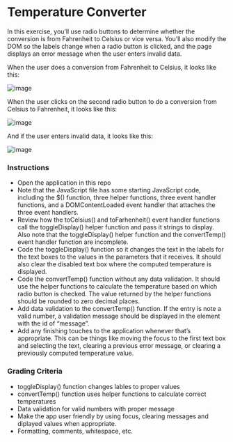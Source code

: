 # Temperature Converter

In this exercise, you’ll use radio buttons to determine whether the conversion is from Fahrenheit to Celsius or vice versa. You’ll also modify the DOM so the labels change when a radio button is clicked, and the page displays an error message when the user enters invalid data.  
  
When the user does a conversion from Fahrenheit to Celsius, it looks like this:  

![image](https://user-images.githubusercontent.com/17011204/206586861-ddb8d562-7883-47e4-88de-e0c56c5ac855.png)

When the user clicks on the second radio button to do a conversion from Celsius to Fahrenheit, it looks like this:  
  
![image](https://user-images.githubusercontent.com/17011204/206586930-24a7a052-6646-4292-978d-15e7226e7a2e.png)
  
And if the user enters invalid data, it looks like this:  
  
![image](https://user-images.githubusercontent.com/17011204/206587000-0d814755-023c-4cf6-8802-d167d5754a68.png)

### Instructions

- Open the application in this repo
- Note that the JavaScript file has some starting JavaScript code, including the $() function, three helper functions, three event handler functions, and a DOMContentLoaded event handler that attaches the three event handlers. 
- Review how the toCelsius() and toFarhenheit() event handler functions call the toggleDisplay() helper function and pass it strings to display. Also note that the toggleDisplay() helper function and the convertTemp() event handler function are incomplete.
- Code the toggleDisplay() function so it changes the text in the labels for the text boxes to the values in the parameters that it receives. It should also clear the disabled text box where the computed temperature is displayed. 
- Code the convertTemp() function without any data validation. It should use the helper functions to calculate the temperature based on which radio button is checked. The value returned by the helper functions should be rounded to zero decimal places.
- Add data validation to the convertTemp() function. If the entry is note a valid number, a validation message should be displayed in the element with the id of “message”.
- Add any finishing touches to the application whenever that’s appropriate. This can be things like moving the focus to the first text box and selecting the text, clearing a previous error message, or clearing a previously computed temperature value.

### Grading Criteria
- toggleDisplay() function changes lables to proper values
- convertTemp() function uses helper functions to calculate correct temperatures
- Data validation for valid numbers with proper message
- Make the app user friendly by using focus, clearing messages and diplayed values when appropriate.
- Formatting, comments, whitespace, etc.
